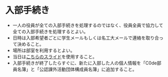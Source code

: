 # 入部手続き
- 一人の役員が全ての入部手続きを処理するのではなく、役員全員で協力して全ての入部手続きを処理するとよい。
- 日時は入部希望者ごとに学生メールもしくは名工大メールで連絡を取り合って決めること。
- 場所は部室を利用するとよい。
- 当日は[こちらのスライド](joining-slide/JoiningSlide.pdf)を使用すること。
- 入部手続きが終了したらすぐに、新たに入部した人の個人情報を「C0de部員名簿」と「公認課外活動団体構成員名簿」に追加すること。
